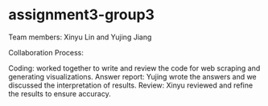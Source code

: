 # assignment3-group3
Team members: Xinyu Lin and Yujing Jiang

Collaboration Process:

Coding: worked together to write and review the code for web scraping and generating visualizations.
Answer report: Yujing wrote the answers and we discussed the interpretation of results.
Review: Xinyu reviewed and refine the results to ensure accuracy.
